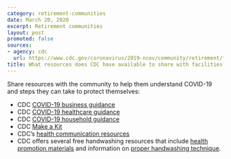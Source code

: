 ```yaml
---
category: retirement-communities
date: March 20, 2020
excerpt: Retirement communities
layout: post
promoted: false
sources:
- agency: cdc
  url: https://www.cdc.gov/coronavirus/2019-ncov/community/retirement/faq.html
title: What resources does CDC have available to share with facilities?
---
```


Share resources with the community to help them understand COVID-19 and steps they can take to protect themselves:

- CDC [COVID-19 business guidance](https://www.cdc.gov/coronavirus/2019-ncov/community/organizations/businesses-employers.html)
- CDC [COVID-19 healthcare guidance](https://www.cdc.gov/coronavirus/2019-ncov/healthcare-facilities/index.html)
- CDC [COVID-19 household guidance](https://www.cdc.gov/coronavirus/2019-ncov/community/get-your-household-ready-for-COVID-19.html)
- CDC [Make a Kit](https://www.cdc.gov/childrenindisasters/checklists/kids-and-families.html)
- CDC’s [health communication resources](https://www.cdc.gov/coronavirus/2019-ncov/communication/index.html)
- CDC offers several free handwashing resources that include [health promotion materials](http://www.cdc.gov/handwashing/materials.html) and information on [proper handwashing technique](https://www.cdc.gov/handwashing/when-how-handwashing.html).